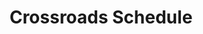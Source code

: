 ---
title: "Crossroads Schedule"
linktitle: "cr: schedule"
draft: True
url: "/crossroads/schedule"
menu:
  main:
    parent: "crossroads"
---